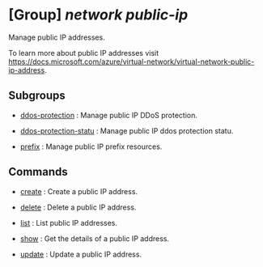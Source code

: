 # [Group] _network public-ip_

Manage public IP addresses.

To learn more about public IP addresses visit https://docs.microsoft.com/azure/virtual-network/virtual-network-public-ip-address.

## Subgroups

- [ddos-protection](/Commands/network/public-ip/ddos-protection/readme.md)
: Manage public IP DDoS protection.

- [ddos-protection-statu](/Commands/network/public-ip/ddos-protection-statu/readme.md)
: Manage public IP ddos protection statu.

- [prefix](/Commands/network/public-ip/prefix/readme.md)
: Manage public IP prefix resources.

## Commands

- [create](/Commands/network/public-ip/_create.md)
: Create a public IP address.

- [delete](/Commands/network/public-ip/_delete.md)
: Delete a public IP address.

- [list](/Commands/network/public-ip/_list.md)
: List public IP addresses.

- [show](/Commands/network/public-ip/_show.md)
: Get the details of a public IP address.

- [update](/Commands/network/public-ip/_update.md)
: Update a public IP address.
